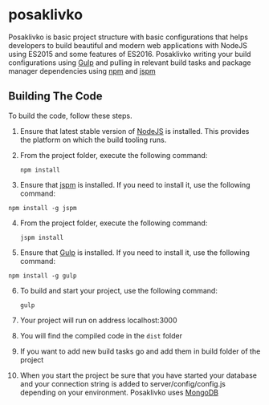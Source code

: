 # posaklivko

Posaklivko is basic project structure with basic configurations that helps developers to build beautiful and modern web applications with NodeJS using ES2015 and some features of ES2016. Posaklivko writing your build configurations using [Gulp](http://gulpjs.com/) and pulling in relevant build tasks and package manager dependencies using [npm](https://www.npmjs.com/) and [jspm](http://jspm.io/)

## Building The Code

To build the code, follow these steps.

1. Ensure that latest stable version of [NodeJS](http://nodejs.org/) is installed. This provides the platform on which the build tooling runs.
2. From the project folder, execute the following command:

	```shell
	npm install
	```
3. Ensure that [jspm](http://jspm.io/) is installed. If you need to install it, use the following command:

  ```shell
  npm install -g jspm
  ```
4. From the project folder, execute the following command:

	```shell
	jspm install
	```
5. Ensure that [Gulp](http://gulpjs.com/) is installed. If you need to install it, use the following command:

  ```shell
  npm install -g gulp
  ```
6. To build and start your project, use the following command:

	```shell
	gulp
	```
7. Your project will run on address localhost:3000
8. You will find the compiled code in the `dist` folder
9. If you want to add new build tasks go and add them in build folder of the project
10. When you start the project be sure that you have started your database and your connection string is added to server/config/config.js depending on your environment. Posaklivko uses [MongoDB](https://www.mongodb.org/)
